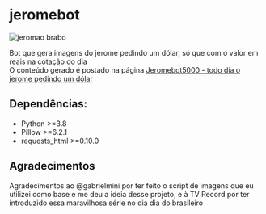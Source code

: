 # jeromebot
![jeromao brabo](https://scontent.fcpq4-1.fna.fbcdn.net/v/t1.0-9/94583559_102546568114315_3441901037697368064_o.png?_nc_cat=103&_nc_sid=8024bb&_nc_oc=AQmIoz5j-ikzKqXni0dUfkxUD64RivQBUp59Frh3zW_YmmqXpxx26e0Rgjze4q5BPlvK0GD1i_SBM85y8lmo_27n&_nc_ht=scontent.fcpq4-1.fna&oh=39dd0b28b407d7e19604246203e5c987&oe=5ECDE71D)

Bot que gera imagens do jerome pedindo um dólar, só que com o valor em reais na cotação do dia  
O conteúdo gerado é postado na página [Jeromebot5000 - todo dia o jerome pedindo um dólar](https://www.facebook.com/jeromebot5000/)

## Dependências:
- Python >=3.8
- Pillow >=6.2.1
- requests_html >=0.10.0

## Agradecimentos
Agradecimentos ao @gabrielmini por ter feito o script de imagens que eu utilizei como base e me deu a ideia desse projeto, e à TV Record por ter introduzido essa maravilhosa série no dia dia do brasileiro
